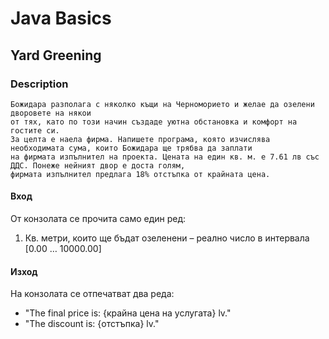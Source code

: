 # Java Basics

## Yard Greening

### Description

    Божидара разполага с няколко къщи на Черноморието и желае да озелени дворовете на някои 
    от тях, като по този начин създаде уютна обстановка и комфорт на гостите си. 
    За целта е наела фирма. Напишете програма, която изчислява необходимата сума, които Божидара ще трябва да заплати 
    на фирмата изпълнител на проекта. Цената на един кв. м. е 7.61 лв със ДДС. Понеже нейният двор е доста голям, 
    фирмата изпълнител предлага 18% отстъпка от крайната цена.

#### Вход

От конзолата се прочита само един ред:

1. Кв. метри, които ще бъдат озеленени – реално число в интервала [0.00 … 10000.00]

#### Изход

На конзолата се отпечатват два реда:

- "The final price is: {крайна цена на услугата} lv."
- "The discount is: {отстъпка} lv."
